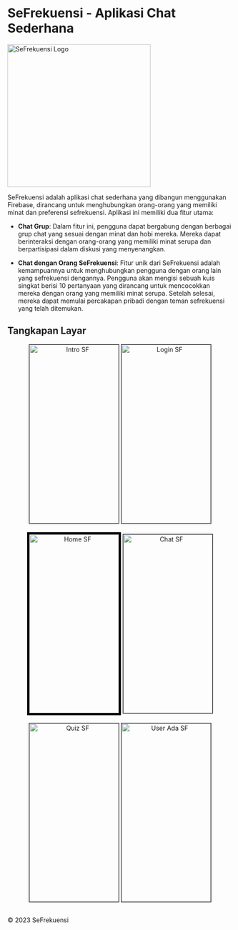 # SeFrekuensi - Aplikasi Chat Sederhana

<img width="320" height="320" alt="SeFrekuensi Logo" src="https://github.com/aufar05/seFrekuensi/assets/110684395/8d73cf68-91f4-4e8a-99d5-9a66aabf47d5">

SeFrekuensi adalah aplikasi chat sederhana yang dibangun menggunakan Firebase, dirancang untuk menghubungkan orang-orang yang memiliki minat dan preferensi sefrekuensi. Aplikasi ini memiliki dua fitur utama:

- **Chat Grup**: Dalam fitur ini, pengguna dapat bergabung dengan berbagai grup chat yang sesuai dengan minat dan hobi mereka. Mereka dapat berinteraksi dengan orang-orang yang memiliki minat serupa dan berpartisipasi dalam diskusi yang menyenangkan.

- **Chat dengan Orang SeFrekuensi**: Fitur unik dari SeFrekuensi adalah kemampuannya untuk menghubungkan pengguna dengan orang lain yang sefrekuensi dengannya. Pengguna akan mengisi sebuah kuis singkat berisi 10 pertanyaan yang dirancang untuk mencocokkan mereka dengan orang yang memiliki minat serupa. Setelah selesai, mereka dapat memulai percakapan pribadi dengan teman sefrekuensi yang telah ditemukan.

## Tangkapan Layar

<div align="center">
   <img alt="Intro SF" src="https://github.com/aufar05/seFrekuensi/assets/110684395/9cc99806-da4f-4ffc-9892-f59704795c21" width="200" height="400" style="border: 0.5px solid #000;">
  <img alt="Login SF" src="https://github.com/aufar05/seFrekuensi/assets/110684395/d9076a3c-340d-49ad-9b34-73b7e8ae4de3" width="200" height="400" style="border: 1px solid #000;">
</div>
<br>
<div align="center">
  <img alt="Home SF" src="https://github.com/aufar05/seFrekuensi/assets/110684395/e495f155-d411-46f8-9dc8-ac4a989abd81" width="200" height="400" style="border: 5px solid #000;">
 <img alt="Chat SF" src="https://github.com/aufar05/seFrekuensi/assets/110684395/6c01be8c-58b7-4f58-a121-0df18256a49d" width="200" height="400" style="border: 1px solid #000;">
</div>
<br>
<div align="center">
   <img alt="Quiz SF" src="https://github.com/aufar05/seFrekuensi/assets/110684395/e8f6d9c3-86e6-45eb-9140-dbadfc5f45b1" width="200" height="400" style="border: 1px solid #000;">
  <img alt="User Ada SF" src="https://github.com/aufar05/seFrekuensi/assets/110684395/bb7af3db-4f13-4c78-8bd7-8f2de9a65f54" width="200" height="400" style="border: 1px solid #000;">
</div>


## 
© 2023 SeFrekuensi
